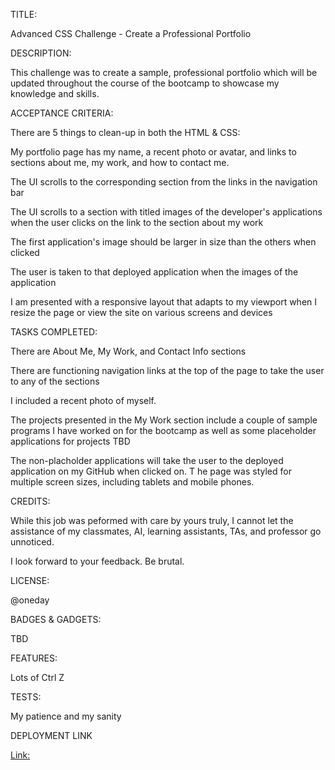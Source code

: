 TITLE:

Advanced CSS Challenge - Create a Professional Portfolio

DESCRIPTION:

This challenge was to create a sample, professional portfolio which will be updated throughout the course of the bootcamp to showcase
my knowledge and skills.

ACCEPTANCE CRITERIA:

There are 5 things to clean-up in both the HTML & CSS:

My portfolio page has my name, a recent photo or avatar, and links to sections about me, my work, and how to contact me.

The UI scrolls to the corresponding section from the links in the navigation bar
    
The UI scrolls to a section with titled images of the developer's applications when the user clicks on the link to the section about my work

The first application's image should be larger in size than the others when clicked
 
The user is taken to that deployed application when the images of the application

I am presented with a responsive layout that adapts to my viewport when I resize the page or view the site on various screens and devices


TASKS COMPLETED:

There are About Me, My Work, and Contact Info sections

There are functioning navigation links at the top of the page to take the user to any of the sections

I included a recent photo of myself.

The projects presented in the My Work section include a couple of sample programs I have worked on for the bootcamp as well as some placeholder applications for projects TBD

The non-placholder applications will take the user to the deployed application on my GitHub when clicked on.
T
he page was styled for multiple screen sizes, including tablets and mobile phones.


CREDITS:

While this job was peformed with care by yours truly, I cannot let the assistance of my classmates, AI, learning assistants, TAs, and professor go unnoticed.

I look forward to your feedback. Be brutal.

LICENSE:

@oneday

BADGES & GADGETS:

TBD

FEATURES: 

Lots of Ctrl Z

TESTS:

My patience and my sanity   

DEPLOYMENT LINK

[Link:](https://katvela24.github.io/Katherine-Portfolio/)